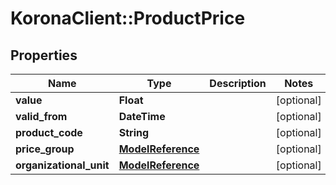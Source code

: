 # KoronaClient::ProductPrice

## Properties
Name | Type | Description | Notes
------------ | ------------- | ------------- | -------------
**value** | **Float** |  | [optional] 
**valid_from** | **DateTime** |  | [optional] 
**product_code** | **String** |  | [optional] 
**price_group** | [**ModelReference**](ModelReference.md) |  | [optional] 
**organizational_unit** | [**ModelReference**](ModelReference.md) |  | [optional] 


